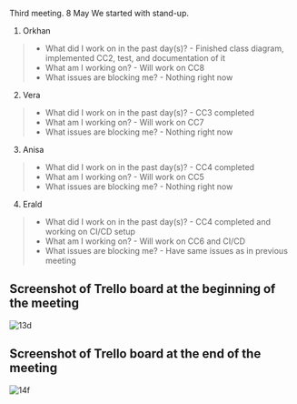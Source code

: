 Third meeting. 8 May
We started with stand-up.
<br/>
1. Orkhan  

> * What did I work on in the past day(s)? - Finished class diagram, implemented CC2, test, and documentation of it<br/>
> * What am I working on? - Will work on CC8 <br/>
> * What issues are blocking me? - Nothing right now <br/>

2. Vera
> * What did I work on in the past day(s)? - CC3 completed<br/>
> * What am I working on? - Will work on CC7 <br/>
> * What issues are blocking me? - Nothing right now <br/>

3. Anisa
> * What did I work on in the past day(s)? - CC4 completed<br/>
> * What am I working on? - Will work on CC5 <br/>
> * What issues are blocking me? - Nothing right now <br/>

4. Erald
> * What did I work on in the past day(s)? - CC4 completed and working on CI/CD setup<br/>
> * What am I working on? - Will work on CC6 and CI/CD <br/>
> * What issues are blocking me? - Have same issues as in previous meeting <br/>

## Screenshot of Trello board at the beginning of the meeting
![13d](https://user-images.githubusercontent.com/41522651/118412477-e18cf280-b6a2-11eb-9ace-64db2d6886a7.PNG)

## Screenshot of Trello board at the end of the meeting
![14f](https://user-images.githubusercontent.com/41522651/118412649-d8505580-b6a3-11eb-96ff-532166eaf7b6.PNG)

